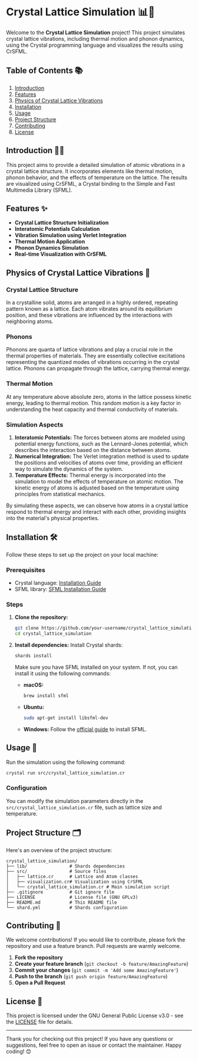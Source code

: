 # Crystal Lattice Simulation 📊💎


Welcome to the **Crystal Lattice Simulation** project! This project simulates crystal lattice vibrations, including thermal motion and phonon dynamics, using the Crystal programming language and visualizes the results using CrSFML.

## Table of Contents 📚
1. [Introduction](#introduction)
2. [Features](#features)
3. [Physics of Crystal Lattice Vibrations](#physics-of-crystal-lattice-vibrations)
4. [Installation](#installation)
5. [Usage](#usage)
6. [Project Structure](#project-structure)
7. [Contributing](#contributing)
8. [License](#license)

## Introduction 🧑‍🔬

This project aims to provide a detailed simulation of atomic vibrations in a crystal lattice structure. It incorporates elements like thermal motion, phonon behavior, and the effects of temperature on the lattice. The results are visualized using CrSFML, a Crystal binding to the Simple and Fast Multimedia Library (SFML).

## Features ✨
- **Crystal Lattice Structure Initialization**
- **Interatomic Potentials Calculation**
- **Vibration Simulation using Verlet Integration**
- **Thermal Motion Application**
- **Phonon Dynamics Simulation**
- **Real-time Visualization with CrSFML**

## Physics of Crystal Lattice Vibrations 🔬

### Crystal Lattice Structure
In a crystalline solid, atoms are arranged in a highly ordered, repeating pattern known as a lattice. Each atom vibrates around its equilibrium position, and these vibrations are influenced by the interactions with neighboring atoms.

### Phonons
Phonons are quanta of lattice vibrations and play a crucial role in the thermal properties of materials. They are essentially collective excitations representing the quantized modes of vibrations occurring in the crystal lattice. Phonons can propagate through the lattice, carrying thermal energy.

### Thermal Motion
At any temperature above absolute zero, atoms in the lattice possess kinetic energy, leading to thermal motion. This random motion is a key factor in understanding the heat capacity and thermal conductivity of materials.

### Simulation Aspects
1. **Interatomic Potentials:** The forces between atoms are modeled using potential energy functions, such as the Lennard-Jones potential, which describes the interaction based on the distance between atoms.
2. **Numerical Integration:** The Verlet integration method is used to update the positions and velocities of atoms over time, providing an efficient way to simulate the dynamics of the system.
3. **Temperature Effects:** Thermal energy is incorporated into the simulation to model the effects of temperature on atomic motion. The kinetic energy of atoms is adjusted based on the temperature using principles from statistical mechanics.

By simulating these aspects, we can observe how atoms in a crystal lattice respond to thermal energy and interact with each other, providing insights into the material's physical properties.

## Installation 🛠️

Follow these steps to set up the project on your local machine:

### Prerequisites
- Crystal language: [Installation Guide](https://crystal-lang.org/install/)
- SFML library: [SFML Installation Guide](https://www.sfml-dev.org/tutorials/2.5/)

### Steps
1. **Clone the repository:**
   ```sh
   git clone https://github.com/your-username/crystal_lattice_simulation.git
   cd crystal_lattice_simulation
   ```

2. **Install dependencies:**
   Install Crystal shards:
   ```sh
   shards install
   ```

   Make sure you have SFML installed on your system. If not, you can install it using the following commands:
   - **macOS:**
     ```sh
     brew install sfml
     ```
   - **Ubuntu:**
     ```sh
     sudo apt-get install libsfml-dev
     ```
   - **Windows:**
     Follow the [official guide](https://www.sfml-dev.org/tutorials/2.5/start-vc.php) to install SFML.

## Usage 🚀

Run the simulation using the following command:
```sh
crystal run src/crystal_lattice_simulation.cr
```

### Configuration
You can modify the simulation parameters directly in the `src/crystal_lattice_simulation.cr` file, such as lattice size and temperature.

## Project Structure 🗂️

Here's an overview of the project structure:

```plaintext
crystal_lattice_simulation/
├── lib/                # Shards dependencies
├── src/                # Source files
│   ├── lattice.cr      # Lattice and Atom classes
│   ├── visualization.cr# Visualization using CrSFML
│   └── crystal_lattice_simulation.cr # Main simulation script
├── .gitignore          # Git ignore file
├── LICENSE             # License file (GNU GPLv3)
├── README.md           # This README file
└── shard.yml           # Shards configuration
```

## Contributing 🤝

We welcome contributions! If you would like to contribute, please fork the repository and use a feature branch. Pull requests are warmly welcome.

1. **Fork the repository**
2. **Create your feature branch** (`git checkout -b feature/AmazingFeature`)
3. **Commit your changes** (`git commit -m 'Add some AmazingFeature'`)
4. **Push to the branch** (`git push origin feature/AmazingFeature`)
5. **Open a Pull Request**

## License 📜

This project is licensed under the GNU General Public License v3.0 - see the [LICENSE](LICENSE) file for details.

---

Thank you for checking out this project! If you have any questions or suggestions, feel free to open an issue or contact the maintainer. Happy coding! 😊
